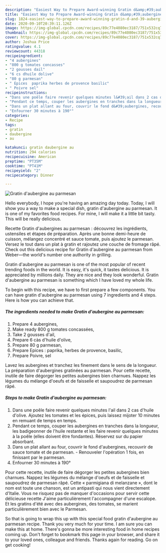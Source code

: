 ```yaml
---
description: "Easiest Way to Prepare Award-winning Gratin d&amp;#39;aubergine au parmesan"
title: "Easiest Way to Prepare Award-winning Gratin d&amp;#39;aubergine au parmesan"
slug: 1824-easiest-way-to-prepare-award-winning-gratin-d-and-39-aubergine-au-parmesan
date: 2020-09-10T20:39:11.126Z
image: https://img-global.cpcdn.com/recipes/89c77e4080ec3187/751x532cq70/gratin-daubergine-au-parmesan-photo-principale-de-la-recette.jpg
thumbnail: https://img-global.cpcdn.com/recipes/89c77e4080ec3187/751x532cq70/gratin-daubergine-au-parmesan-photo-principale-de-la-recette.jpg
cover: https://img-global.cpcdn.com/recipes/89c77e4080ec3187/751x532cq70/gratin-daubergine-au-parmesan-photo-principale-de-la-recette.jpg
author: Joshua Price
ratingvalue: 4.1
reviewcount: 44318
recipeingredient:
- "4 aubergines"
- "800 g tomates concasses"
- "2 gousses dail"
- "6 cs dhuile dolive"
- "80 g parmesan"
- " Epices  paprika herbes de provence basilic"
- " Poivre sel"
recipeinstructions:
- "Dans une poêle faire revenir quelques minutes l&#39;ail dans 2 cas d&#39;huile d&#39;olive. Ajoutez les tomates et les épices, puis laissez mijoter 10 minutes en remuant de temps en temps."
- "Pendant ce temps, couper les aubergines en tranches dans la longueur, les badigeonner de l&#39;huile restante et les faire revenir quelques minutes à la poêle (elles doivent être fondantes). Réservez sur du papier absorbant."
- "Dans un plat allant au four, couvrir le fond d&#39;aubergines, recouvrir de sauce tomate et de parmesan.  Renouveler l&#39;opération 1 fois, en finissant par le parmesan."
- "Enfourner 30 minutes à 190°"
categories:
- Recipe
tags:
- gratin
- daubergine
- au

katakunci: gratin daubergine au 
nutrition: 294 calories
recipecuisine: American
preptime: "PT35M"
cooktime: "PT41M"
recipeyield: "2"
recipecategory: Dinner

---
```



![Gratin d&#39;aubergine au parmesan](https://img-global.cpcdn.com/recipes/89c77e4080ec3187/751x532cq70/gratin-daubergine-au-parmesan-photo-principale-de-la-recette.jpg)

Hello everybody, I hope you're having an amazing day today. Today, I will show you a way to make a special dish, gratin d&#39;aubergine au parmesan. It is one of my favorites food recipes. For mine, I will make it a little bit tasty. This will be really delicious.

Recette Gratin d&#39;aubergines au parmesan : découvrez les ingrédients, ustensiles et étapes de préparation. Après une bonne demi-heure de cuisson, mélangez concentré et sauce tomate, puis ajoutez le parmesan. Versez le tout dans un plat à gratin et rajoutez une couche de fromage râpé. Check out this delicious recipe for Gratin d&#39;aubergine au parmesan from Weber—the world&#39;s number one authority in grilling.

Gratin d&#39;aubergine au parmesan is one of the most popular of recent trending foods in the world. It is easy, it's quick, it tastes delicious. It is appreciated by millions daily. They are nice and they look wonderful. Gratin d&#39;aubergine au parmesan is something which I have loved my whole life.


To begin with this recipe, we have to first prepare a few components. You can have gratin d&#39;aubergine au parmesan using 7 ingredients and 4 steps. Here is how you can achieve that.

<!--inarticleads1-->

##### The ingredients needed to make Gratin d&#39;aubergine au parmesan:

1. Prepare 4 aubergines,
1. Make ready 800 g tomates concassées,
1. Take 2 gousses d&#39;ail,
1. Prepare 6 càs d&#39;huile d&#39;olive,
1. Prepare 80 g parmesan,
1. Prepare  Epices : paprika, herbes de provence, basilic,
1. Prepare  Poivre, sel


Lavez les aubergines et tranchez les finement dans le sens de la longueur. La préparation d&#39;aubergines gratinées au parmesan. Pour cette recette, inutile de faire dégorger les petites aubergines bien charnues. Nappez les légumes du mélange d&#39;oeufs et de faisselle et saupoudrez de parmesan râpé. 

<!--inarticleads2-->

##### Steps to make Gratin d&#39;aubergine au parmesan:

1. Dans une poêle faire revenir quelques minutes l&#39;ail dans 2 cas d&#39;huile d&#39;olive. Ajoutez les tomates et les épices, puis laissez mijoter 10 minutes en remuant de temps en temps.
1. Pendant ce temps, couper les aubergines en tranches dans la longueur, les badigeonner de l&#39;huile restante et les faire revenir quelques minutes à la poêle (elles doivent être fondantes). Réservez sur du papier absorbant.
1. Dans un plat allant au four, couvrir le fond d&#39;aubergines, recouvrir de sauce tomate et de parmesan.  - Renouveler l&#39;opération 1 fois, en finissant par le parmesan.
1. Enfourner 30 minutes à 190°


Pour cette recette, inutile de faire dégorger les petites aubergines bien charnues. Nappez les légumes du mélange d&#39;oeufs et de faisselle et saupoudrez de parmesan râpé. Cette « parmigiana di melanzane », dont le nom est toute une chanson, est un antipasti qui nous vient directement d&#39;Italie. Vous ne risquez pas de manquer d&#39;occasions pour servir cette délicieuse recette J&#39;aime particulièrement l&#39;accompagner d&#39;une escalope. Et les gratins d&#39;été avec des aubergines, des tomates, se marient particulièrement bien avec le Parmesan. 

So that is going to wrap this up with this special food gratin d&#39;aubergine au parmesan recipe. Thank you very much for your time. I am sure you can make this at home. There's gonna be more interesting food in home recipes coming up. Don't forget to bookmark this page in your browser, and share it to your loved ones, colleague and friends. Thanks again for reading. Go on get cooking!
